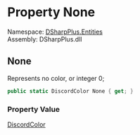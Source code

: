 # Property None

Namespace: [DSharpPlus.Entities](DSharpPlus.Entities.md)  
Assembly: DSharpPlus.dll

## <a id="DSharpPlus_Entities_DiscordColor_None"></a>None

Represents no color, or integer 0;

```csharp
public static DiscordColor None { get; }
```

### Property Value

[DiscordColor](DSharpPlus.Entities.DiscordColor.md)

